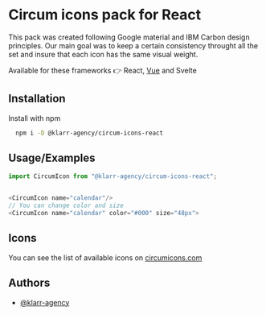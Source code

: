 # Circum icons pack for React

This pack was created following Google material and IBM Carbon design principles. Our main goal was to keep a certain consistency throught all the set and insure that each icon has the same visual weight.

Available for these frameworks 👉 React, [Vue](https://github.com/Klarr-Agency/circum-icons-vue) and Svelte

## Installation

Install with npm

```bash
  npm i -D @klarr-agency/circum-icons-react
```

## Usage/Examples

```javascript
import CircumIcon from "@klarr-agency/circum-icons-react";


<CircumIcon name="calendar"/>
// You can change color and size
<CircumIcon name="calendar" color="#000" size="48px">
```

## Icons

You can see the list of available icons on [circumicons.com](https://circumicons.com)

## Authors

-   [@klarr-agency](https://www.github.com/klarr-agency)
